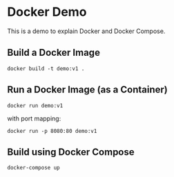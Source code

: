 # Docker Demo

This is a demo to explain Docker and Docker Compose.

## Build a Docker Image
```
docker build -t demo:v1 .
```

## Run a Docker Image (as a Container)
```
docker run demo:v1
```

with port mapping:
```
docker run -p 8080:80 demo:v1
```

## Build using Docker Compose

```
docker-compose up
```

